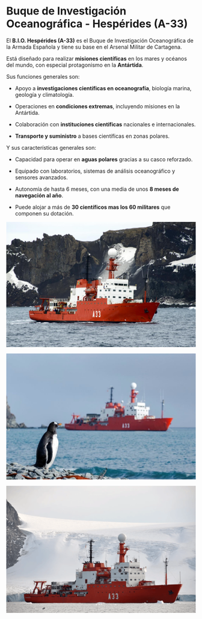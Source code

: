 # Buque de Investigación Oceanográfica - Hespérides (A-33)
El **B.I.O. Hespérides (A-33)** es el Buque de Investigación Oceanográfica de la Armada Española y tiene su base en el Arsenal Militar de Cartagena.

Está diseñado para realizar **misiones científicas** en los mares y océanos del mundo, con especial protagonismo en la **Antártida**.

Sus funciones generales son:

- Apoyo a **investigaciones científicas en oceanografía**, biología marina, geología y climatología.

- Operaciones en **condiciones extremas**, incluyendo misiones en la Antártida.

- Colaboración con **instituciones científicas** nacionales e internacionales.

- **Transporte y suministro** a bases científicas en zonas polares.

Y sus características generales son:

- Capacidad para operar en **aguas polares** gracias a su casco reforzado.

- Equipado con laboratorios, sistemas de análisis oceanográfico y sensores avanzados.

- Autonomía de hasta 6 meses, con una media de unos **8 meses de navegación al año**.

- Puede alojar a más de **30 científicos mas los 60 militares** que componen su dotación.

<img src="../img/a-33.jpg"><img>

<img src="../img/a-33--pinguino.jpg"><img>

<img src="../img/a-33.png"><img>
